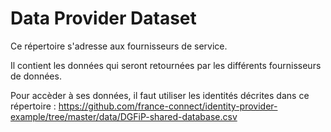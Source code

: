 # Data Provider Dataset

Ce répertoire s'adresse aux fournisseurs de service.

Il contient les données qui seront retournées par les différents fournisseurs de données.

Pour accèder à ses données, il faut utiliser les identités décrites dans ce répertoire : https://github.com/france-connect/identity-provider-example/tree/master/data/DGFiP-shared-database.csv
